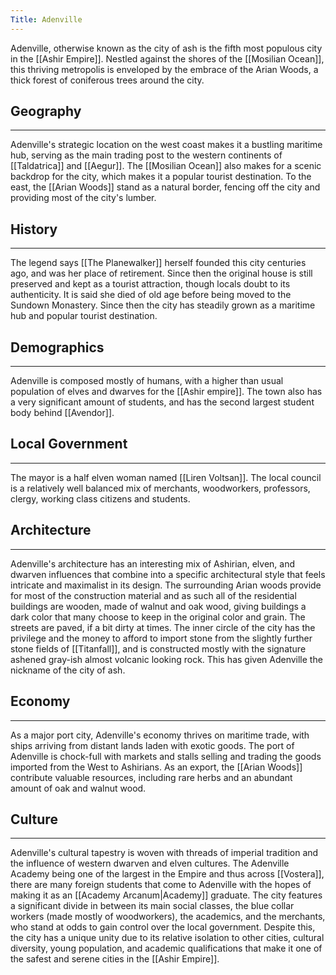 ```yaml
---
Title: Adenville
---
```


Adenville, otherwise known as the city of ash is the fifth most populous city in the [[Ashir Empire]]. Nestled against the shores of the [[Mosilian Ocean]], this thriving metropolis is enveloped by the embrace of the Arian Woods, a thick forest of coniferous trees around the city.

## Geography
---
Adenville's strategic location on the west coast makes it a bustling maritime hub, serving as the main trading post to the western continents of [[Taldatrica]] and [[Aegur]]. The [[Mosilian Ocean]] also makes for a scenic backdrop for the city, which makes it a popular tourist destination. To the east, the [[Arian Woods]] stand as a natural border, fencing off the city and providing most of the city's lumber.

## History
---
The legend says [[The Planewalker]] herself founded this city centuries ago, and was her place of retirement. Since then the original house is still preserved and kept as a tourist attraction, though locals doubt to its authenticity. It is said she died of old age before being moved to the Sundown Monastery. Since then the city has steadily grown as a maritime hub and popular tourist destination.

## Demographics
---
Adenville is composed mostly of humans, with a higher than usual population of elves and dwarves for the [[Ashir empire]]. The town also has a very significant amount of students, and has the second largest student body behind [[Avendor]].

## Local Government
---
The mayor is a half elven woman named [[Liren Voltsan]]. The local council is a relatively well balanced mix of merchants, woodworkers, professors, clergy, working class citizens and students.

## Architecture
---
Adenville's architecture has an interesting mix of Ashirian, elven, and dwarven influences that combine into a specific architectural style that feels intricate and maximalist in its design. The surrounding Arian woods provide for most of the construction material and as such all of the residential buildings are wooden, made of walnut and oak wood, giving buildings a dark color that many choose to keep in the original color and grain. The streets are paved, if a bit dirty at times. The inner circle of the city has the privilege and the money to afford to import stone from the slightly further stone fields of [[Titanfall]], and is constructed mostly with the signature ashened gray-ish almost volcanic looking rock. This has given Adenville the nickname of the city of ash.

## Economy
---
As a major port city, Adenville's economy thrives on maritime trade, with ships arriving from distant lands laden with exotic goods. The port of Adenville is chock-full with markets and stalls selling and trading the goods imported from the West to Ashirians. As an export, the [[Arian Woods]] contribute valuable resources, including rare herbs and an abundant amount of oak and walnut wood.

## Culture
---
Adenville's cultural tapestry is woven with threads of imperial tradition and the influence of western dwarven and elven cultures. The Adenville Academy being one of the largest in the Empire and thus across [[Vostera]], there are many foreign students that come to Adenville with the hopes of making it as an [[Academy Arcanum|Academy]] graduate. The city features a significant divide in between its main social classes, the blue collar workers (made mostly of woodworkers), the academics, and the merchants, who stand at odds to gain control over the local government. Despite this, the city has a unique unity due to its relative isolation to other cities, cultural diversity, young population, and academic qualifications that make it one of the safest and serene cities in the [[Ashir Empire]].
